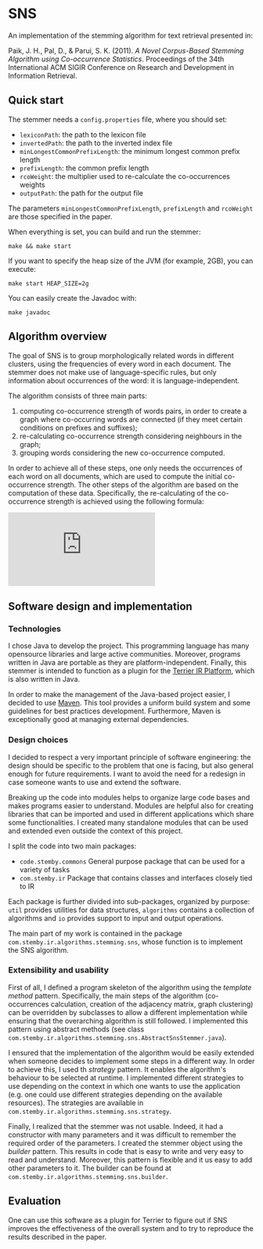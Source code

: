# SNS
An implementation of the stemming algorithm for text retrieval presented in:

Paik, J. H., Pal, D., & Parui, S. K. (2011). *A Novel Corpus-Based Stemming Algorithm using Co-occurrence Statistics*. Proceedings of the 34th International ACM SIGIR Conference on Research and Development in Information Retrieval.
## Quick start
The stemmer needs a `config.properties` file, where you should set:

* `lexiconPath`: the path to the lexicon file
* `invertedPath`: the path to the inverted index file
* `minLongestCommonPrefixLength`: the minimum longest common prefix length 
* `prefixLength`: the common prefix length
* `rcoWeight`: the multiplier used to re-calculate the co-occurrences weights
* `outputPath`: the path for the output file

The parameters `minLongestCommonPrefixLength`, `prefixLength` and `rcoWeight` are those specified in the paper.

When everything is set, you can build and run the stemmer:

```
make && make start
```

If you want to specify the heap size of the JVM (for example, 2GB), you can execute:

```
make start HEAP_SIZE=2g
```

You can easily create the Javadoc with:

```
make javadoc
```

## Algorithm overview
The goal of SNS is to group morphologically related words in different clusters, using the frequencies of every word in each document. The stemmer does not make use of language-specific rules, but only information about occurrences of the word: it is language-independent.

The algorithm consists of three main parts:
1. computing co-occurrence strength of words pairs, in order to create a graph where co-occurring words are connected (if they meet certain conditions on prefixes and suffixes);
2. re-calculating co-occurrence strength considering neighbours in the graph;
3. grouping words considering the new co-occurrence computed.

In order to achieve all of these steps, one only needs the occurrences of each word on all documents, which are used to compute the initial co-occurrence strength. The other steps of the algorithm are based on the computation of these data. Specifically, the re-calculating of the co-occurrence strength is achieved using the following formula:

![img](http://latex.codecogs.com/svg.latex?RCO%28a%2Cb%29%3DCO%28a%2Cb%29%2B%5Csum_%7Bc%5CinN_%7Ba%2Cb%7D%7Dmin%28CO%28a%2Cc%29%2CCO%28c%2Cb%29%29%5Ccdot0.5)

## Software design and implementation
### Technologies
I chose Java to develop the project. This programming language has many opensource libraries and large active communities. Moreover, programs written in Java are portable as they are platform-independent. Finally, this stemmer is intended to function as a plugin for the [Terrier IR Platform](http://terrier.org/), which is also written in Java.

In order to make the management of the Java-based project easier, I decided to use [Maven](https://maven.apache.org/). This tool provides a uniform build system and some guidelines for best practices development. Furthermore, Maven is exceptionally good at managing external dependencies.
### Design choices
I decided to respect a very important principle of software engineering: the design should be specific to the problem that one is facing, but also general enough for future requirements. I want to avoid the need for a redesign in case someone wants to use and extend the software.

Breaking up the code into modules helps to organize large code bases and makes programs easier to understand. Modules are helpful also for creating libraries that can be imported and used in different applications which share some functionalities. I created many standalone modules that can be used and extended even outside the context of this project.

I split the code into two main packages:
- `code.stemby.commons` General purpose package that can be used for a variety of tasks
- `com.stemby.ir` Package that contains classes and interfaces closely tied to IR

Each package is further divided into sub-packages, organized by purpose: `util` provides utilities for data structures, `algorithms` contains a collection of algorithms and `io` provides support to input and output operations.

The main part of my work is contained in the package `com.stemby.ir.algorithms.stemming.sns`, whose function is to implement the SNS algorithm.

### Extensibility and usability
First of all, I defined a program skeleton of the algorithm using the *template method* pattern. Specifically, the main steps of the algorithm (co-occurrences calculation, creation of the adjacency matrix, graph clustering) can be overridden by subclasses to allow a different implementation while ensuring that the overarching algorithm is still followed. I implemented this pattern using abstract methods (see class `com.stemby.ir.algorithms.stemming.sns.AbstractSnsStemmer.java`).

I ensured that the implementation of the algorithm would be easily extended when someone decides to implement some steps in a different way. In order to achieve this, I used th *strategy* pattern. It enables the algorithm's behaviour to be selected at runtime. I implemented different strategies to use depending on the context in which one wants to use the application (e.g. one could use different strategies depending on the available resources). The strategies are available in `com.stemby.ir.algorithms.stemming.sns.strategy`.

Finally, I realized that the stemmer was not usable. Indeed, it had a constructor with many parameters and it was difficult to remember the required order of the parameters. I created the stemmer object using the *builder* pattern. This results in code that is easy to write and very easy to read and understand. Moreover, this pattern is flexible and it us easy to add other parameters to it. The builder can be found at `com.stemby.ir.algorithms.stemming.sns.builder`.

## Evaluation
One can use this software as a plugin for Terrier to figure out if SNS improves the effectiveness of the overall system and to try to reproduce the results described in the paper.
